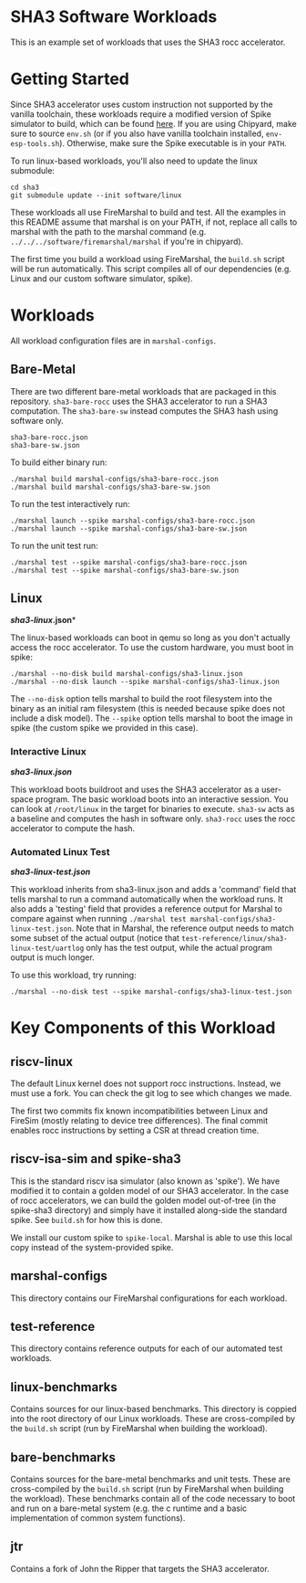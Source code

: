 # SHA3 Software Workloads

This is an example set of workloads that uses the SHA3 rocc accelerator.

# Getting Started

Since SHA3 accelerator uses custom instruction not supported by the vanilla toolchain, 
these workloads require a modified version of Spike simulator to build, which can be found
[here](https://github.com/ucb-bar/esp-isa-sim). If you are using Chipyard, make sure to source
`env.sh` (or if you also have vanilla toolchain installed, `env-esp-tools.sh`). Otherwise, make sure 
the Spike executable is in your `PATH`.

To run linux-based workloads, you'll also need to update the linux submodule:

    cd sha3
    git submodule update --init software/linux

These workloads all use FireMarshal to build and test. All the examples in this
README assume that marshal is on your PATH, if not, replace all calls to
marshal with the path to the marshal command (e.g.
`../../../software/firemarshal/marshal` if you're in chipyard).

The first time you build a workload using FireMarshal, the `build.sh` script
will be run automatically. This script compiles all of our dependencies (e.g.
Linux and our custom software simulator, spike).

# Workloads

All workload configuration files are in `marshal-configs`.

## Bare-Metal

There are two different bare-metal workloads that are packaged in this repository. `sha3-bare-rocc` uses the SHA3
accelerator to run a SHA3 computation. The `sha3-bare-sw` instead computes the SHA3 hash using software only.

    sha3-bare-rocc.json
    sha3-bare-sw.json

To build either binary run:

    ./marshal build marshal-configs/sha3-bare-rocc.json
    ./marshal build marshal-configs/sha3-bare-sw.json

To run the test interactively run:

    ./marshal launch --spike marshal-configs/sha3-bare-rocc.json
    ./marshal launch --spike marshal-configs/sha3-bare-sw.json

To run the unit test run:

    ./marshal test --spike marshal-configs/sha3-bare-rocc.json
    ./marshal test --spike marshal-configs/sha3-bare-sw.json

## Linux

***sha3-linux*.json***

The linux-based workloads can boot in qemu so long as you don't actually access
the rocc accelerator. To use the custom hardware, you must boot in spike:

    ./marshal --no-disk build marshal-configs/sha3-linux.json
    ./marshal --no-disk launch --spike marshal-configs/sha3-linux.json

The `--no-disk` option tells marshal to build the root filesystem into the
binary as an initial ram filesystem (this is needed because spike does not
include a disk model). The `--spike` option tells marshal to boot the image in
spike (the custom spike we provided in this case).

### Interactive Linux

***sha3-linux.json***

This workload boots buildroot and uses the SHA3 accelerator as a user-space
program. The basic workload boots into an interactive session. You can look at
`/root/linux` in the target for binaries to execute. `sha3-sw` acts as a
baseline and computes the hash in software only. `sha3-rocc` uses the rocc
accelerator to compute the hash.

### Automated Linux Test

***sha3-linux-test.json***

This workload inherits from sha3-linux.json and adds a 'command' field that
tells marshal to run a command automatically when the workload runs. It also
adds a 'testing' field that provides a reference output for Marshal to compare
against when running `./marshal test marshal-configs/sha3-linux-test.json`. Note that
in Marshal, the reference output needs to match some subset of the actual
output (notice that `test-reference/linux/sha3-linux-test/uartlog` only has the
test output, while the actual program output is much longer.

To use this workload, try running:

    ./marshal --no-disk test --spike marshal-configs/sha3-linux-test.json

# Key Components of this Workload

## riscv-linux

The default Linux kernel does not support rocc instructions. Instead, we must
use a fork. You can check the git log to see which changes we made.

The first two commits fix known incompatibilities between Linux and FireSim
(mostly relating to device tree differences). The final commit enables rocc
instructions by setting a CSR at thread creation time.

## riscv-isa-sim and spike-sha3

This is the standard riscv isa simulator (also known as 'spike'). We have
modified it to contain a golden model of our SHA3 accelerator. In the case of
rocc accelerators, we can build the golden model out-of-tree (in the spike-sha3
directory) and simply have it installed along-side the standard spike. See
`build.sh` for how this is done.

We install our custom spike to `spike-local`. Marshal is able to use this local
copy instead of the system-provided spike.

## marshal-configs

This directory contains our FireMarshal configurations for each workload.

## test-reference

This directory contains reference outputs for each of our automated test
workloads.

## linux-benchmarks

Contains sources for our linux-based benchmarks. This directory is coppied into
the root directory of our Linux workloads. These are cross-compiled by the
`build.sh` script (run by FireMarshal when building the workload).

## bare-benchmarks

Contains sources for the bare-metal benchmarks and unit tests. These are
cross-compiled by the `build.sh` script (run by FireMarshal when building the
workload). These benchmarks contain all of the code necessary to boot and run
on a bare-metal system (e.g. the c runtime and a basic implementation of common
system functions).

## jtr

Contains a fork of John the Ripper that targets the SHA3 accelerator.

